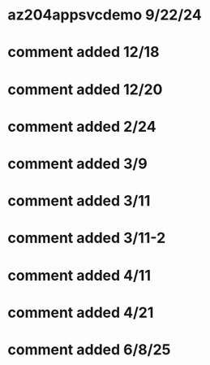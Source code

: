 # az204appsvcdemo  9/22/24
# comment added 12/18
# comment added 12/20
# comment added 2/24
# comment added 3/9
# comment added 3/11
# comment added 3/11-2
# comment added 4/11
# comment added 4/21
# comment added 6/8/25
